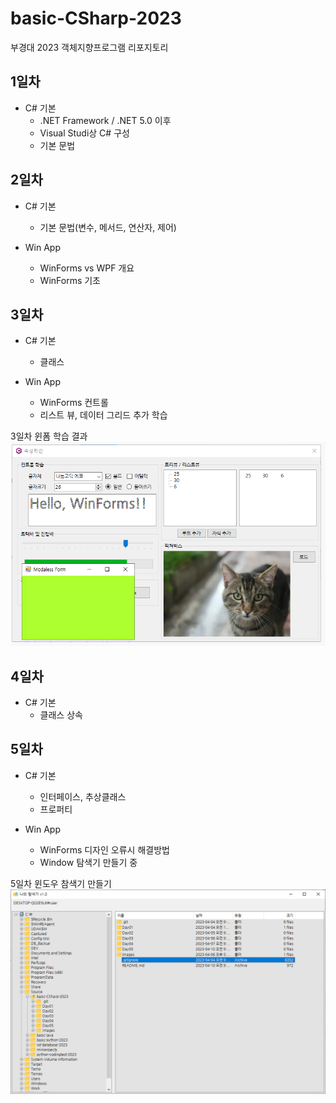 # basic-CSharp-2023
부경대 2023 객체지향프로그램 리포지토리

## 1일차
- C# 기본
	- .NET Framework / .NET 5.0 이후
	- Visual Studi상 C# 구성
	- 기본 문법
	
## 2일차
- C# 기본
	- 기본 문법(변수, 메서드, 연산자, 제어)
	
- Win App
	- WinForms vs WPF 개요
	- WinForms 기초

## 3일차
- C# 기본
	- 클래스
	
- Win App
	- WinForms 컨트롤
	- 리스트 뷰, 데이터 그리드 추가 학습
	
3일차 윈폼 학습 결과
<img src="https://github.com/bookchon/basic_Csharp_2023/blob/main/images/wimforms.PNG?raw=true" width="700">

## 4일차
- C# 기본
	- 클래스 상속
	
## 5일차
- C# 기본
	- 인터페이스, 추상클래스
	- 프로퍼티
	
- Win App
	- WinForms 디자인 오류시 해결방법
	- Window 탐색기 만들기 중

5일차 윈도우 참색기 만들기
<img src="https://github.com/bookchon/basic_Csharp_2023/blob/main/images/wimforms02.PNG?raw=true" width="700">